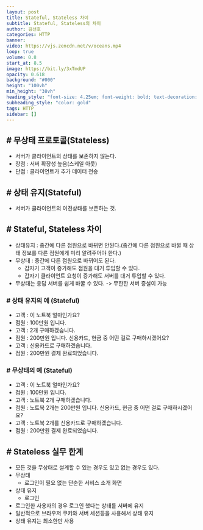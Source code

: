 ```yaml
---
layout: post
title: Stateful, Stateless 차이
subtitle: Stateful, Stateless의 차이
author: 김선호
categories: HTTP
banner:
video: https://vjs.zencdn.net/v/oceans.mp4
loop: true
volume: 0.8
start_at: 8.5
image: https://bit.ly/3xTmdUP
opacity: 0.618
background: "#000"
height: "100vh"
min_height: "38vh"
heading_style: "font-size: 4.25em; font-weight: bold; text-decoration: underline"
subheading_style: "color: gold"
tags: HTTP
sidebar: []
---
```


## # 무상태 프로토콜(Stateless)
- 서버가 클라이언트의 상태를 보존하지 않는다.
- 장점 : 서버 확장성 높음(스케일 아웃)
- 단점 : 클라이언트가 추가 데이터 전송

## # 상태 유지(Stateful)
- 서버가 클라이언트의 이전상태를 보존하는 것.

## # Stateful, Stateless 차이
- 상태유지 : 중간에 다른 점원으로 바뀌면 안된다.(중간에 다른 점원으로 바뀔 때 상태 정보를 다른 점원에게 미리 알려주어야 한다.)
- 무상태 : 중간에 다른 점원으로 바뀌어도 된다.
  - 갑자기 고객이 증가해도 점원을 대거 투입할 수 있다.
  - 갑자기 클라이언트 요청이 증가해도 서버를 대거 투입할 수 있다.
- 무상태는 응답 서버를 쉽게 바꿀 수 있다. -> 무한한 서버 증설이 가능 

### # 상태 유지의 예 (Stateful)
- 고객 : 이 노트북 얼마인가요?
- 점원 : 100만원 입니다.
- 고객 : 2개 구매하겠습니다.
- 점원 : 200만원 입니다. 신용카드, 현금 중 어떤 걸로 구매하시겠어요?
- 고객 : 신용카드로 구매하겠습니다.
- 점원 : 200만원 결제 완료되었습니다.

### # 무상태의 예 (Stateful)
- 고객 : 이 노트북 얼마인가요?
- 점원 : 100만원 입니다.
- 고객 : 노트북 2개 구매하겠습니다.
- 점원 : 노트북 2개는 200만원 입니다. 신용카드, 현금 중 어떤 걸로 구매하시겠어요?
- 고객 : 노트북 2개를 신용카드로 구매하겠습니다.
- 점원 : 200만원 결제 완료되었습니다.

## # Stateless 실무 한계
- 모든 것을 무상태로 설계할 수 있는 경우도 있고 없는 경우도 있다.
- 무상태
  - 로그인이 필요 없는 단순한 서비스 소개 화면
- 상태 유지
  - 로그인
- 로그인한 사용자의 경우 로그인 했다는 상태를 서버에 유지
- 일반적으로 브라우저 쿠키와 서버 세션등을 사용해서 상태 유지
- 상태 유지는 최소한만 사용